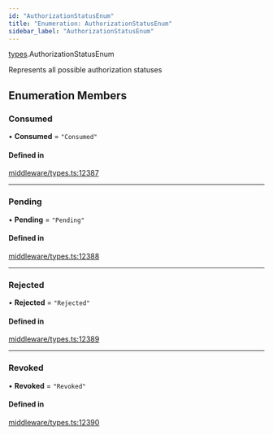 ```yaml
---
id: "AuthorizationStatusEnum"
title: "Enumeration: AuthorizationStatusEnum"
sidebar_label: "AuthorizationStatusEnum"
---
```


[types](../../../modules/Types/Types.md).AuthorizationStatusEnum

Represents all possible authorization statuses

## Enumeration Members

### Consumed

• **Consumed** = ``"Consumed"``

#### Defined in

[middleware/types.ts:12387](https://github.com/PolymeshAssociation/polymesh-sdk/blob/5b946f904/src/middleware/types.ts#L12387)

___

### Pending

• **Pending** = ``"Pending"``

#### Defined in

[middleware/types.ts:12388](https://github.com/PolymeshAssociation/polymesh-sdk/blob/5b946f904/src/middleware/types.ts#L12388)

___

### Rejected

• **Rejected** = ``"Rejected"``

#### Defined in

[middleware/types.ts:12389](https://github.com/PolymeshAssociation/polymesh-sdk/blob/5b946f904/src/middleware/types.ts#L12389)

___

### Revoked

• **Revoked** = ``"Revoked"``

#### Defined in

[middleware/types.ts:12390](https://github.com/PolymeshAssociation/polymesh-sdk/blob/5b946f904/src/middleware/types.ts#L12390)

